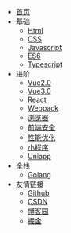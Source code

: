 * [首页](/)
* 基础
    * [Html](/html/html.md)
    * [CSS](/css/css.md) 
    * [Javascript](/js/guidebook/)
    * [ES6](/es6/es6.md)
    * [Typescript](/typescript/typescript.md)
* 进阶
    * [Vue2.0](/vue2.0/vue2.0.md)
    * [Vue3.0](/vue3.0/vue3.0.md)
    * [React](/react/react.md)
    * [Webpack](/webpack/webpack.md)
    * [浏览器](/browser/Browser.md)
    * [前端安全](/safety/safety.md)
    * [性能优化](/performanceOptimization/performanceOptimization.md)
    * [小程序](/applet/applet.md)
    * [Uniapp](/uniapp/uniapp.md)
* 全栈
  * [Golang](golang/golang.md)
* 友情链接
  * [Github](https://github.com/PattaoChips/wikicode.git)
  * [CSDN](https://blog.csdn.net/weixin_42564420/)
  * [博客园](https://www.cnblogs.com/kitten6633)
  * [掘金](https://juejin.cn/user/2379761349301415)